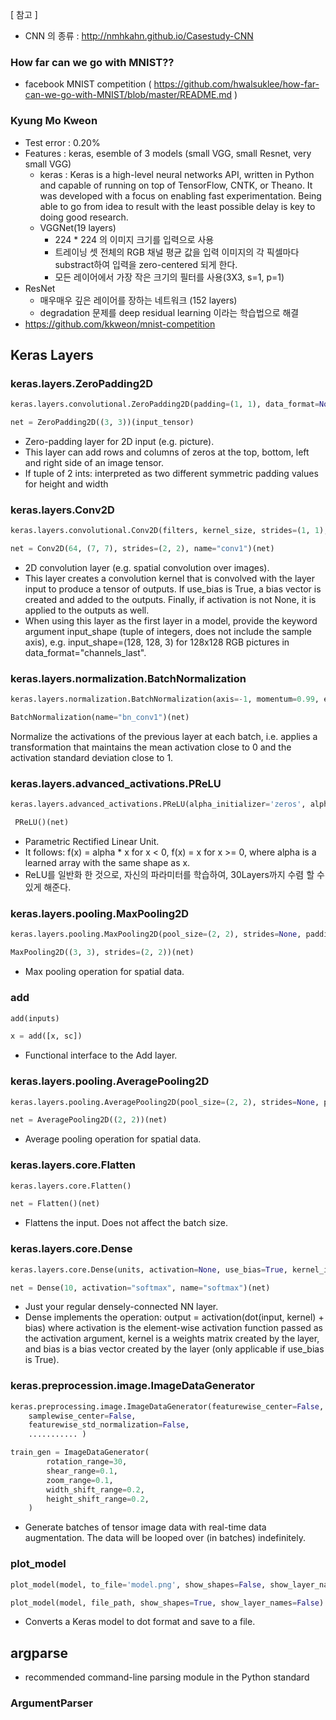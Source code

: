 [ 참고 ]
 - CNN 의 종류 : http://nmhkahn.github.io/Casestudy-CNN

### How far can we go with MNIST??
  - facebook MNIST competition ( https://github.com/hwalsuklee/how-far-can-we-go-with-MNIST/blob/master/README.md )
  
### Kyung Mo Kweon
 - Test error : 0.20%
 - Features : keras, esemble of 3 models (small VGG, small Resnet, very small VGG)
   - keras : Keras is a high-level neural networks API, written in Python and capable of running on top of TensorFlow, CNTK, or Theano. It was developed with a focus on enabling fast experimentation. Being able to go from idea to result with the least possible delay is key to doing good research.
   - VGGNet(19 layers)
     - 224 * 224 의 이미지 크기를 입력으로 사용
     - 트레이닝 셋 전체의 RGB 채널 평균 값을 입력 이미지의 각 픽셀마다 substract하여 입력을 zero-centered 되게 한다.
     - 모든 레이어에서 가장 작은 크기의 필터를 사용(3X3, s=1, p=1) 
  - ResNet
     - 매우매우 깊은 레이어를 장하는 네트워크 (152 layers)
     - degradation 문제를 deep residual learning 이라는 학습법으로 해결
 - https://github.com/kkweon/mnist-competition

## Keras Layers
### keras.layers.ZeroPadding2D
```python
keras.layers.convolutional.ZeroPadding2D(padding=(1, 1), data_format=None)
```
```python
net = ZeroPadding2D((3, 3))(input_tensor)
```

 - Zero-padding layer for 2D input (e.g. picture).
 - This layer can add rows and columns of zeros at the top, bottom, left and right side of an image tensor.
 - If tuple of 2 ints: interpreted as two different symmetric padding values for height and width


### keras.layers.Conv2D
```python
keras.layers.convolutional.Conv2D(filters, kernel_size, strides=(1, 1), padding='valid', data_format=None, dilation_rate=(1, 1), activation=None, use_bias=True, kernel_initializer='glorot_uniform', bias_initializer='zeros', kernel_regularizer=None, bias_regularizer=None, activity_regularizer=None, kernel_constraint=None, bias_constraint=None)
```
```python
net = Conv2D(64, (7, 7), strides=(2, 2), name="conv1")(net)
```
 - 2D convolution layer (e.g. spatial convolution over images).
 - This layer creates a convolution kernel that is convolved with the layer input to produce a tensor of outputs. If use_bias is True, a bias vector is created and added to the outputs. Finally, if activation is not None, it is applied to the outputs as well.
 - When using this layer as the first layer in a model, provide the keyword argument input_shape (tuple of integers, does not include the sample axis), e.g. input_shape=(128, 128, 3) for 128x128 RGB pictures in data_format="channels_last".

### keras.layers.normalization.BatchNormalization
```python
keras.layers.normalization.BatchNormalization(axis=-1, momentum=0.99, epsilon=0.001, center=True, scale=True, beta_initializer='zeros', gamma_initializer='ones', moving_mean_initializer='zeros', moving_variance_initializer='ones', beta_regularizer=None, gamma_regularizer=None, beta_constraint=None, gamma_constraint=None)
```
```python
BatchNormalization(name="bn_conv1")(net)
```
Normalize the activations of the previous layer at each batch, i.e. applies a transformation that maintains the mean activation close to 0 and the activation standard deviation close to 1.

### keras.layers.advanced_activations.PReLU
```python
keras.layers.advanced_activations.PReLU(alpha_initializer='zeros', alpha_regularizer=None, alpha_constraint=None, shared_axes=None)
```
```python
 PReLU()(net)
```
 - Parametric Rectified Linear Unit.
 - It follows: f(x) = alpha * x for x < 0, f(x) = x for x >= 0, where alpha is a learned array with the same shape as x.
 - ReLU를 일반화 한 것으로, 자신의 파라미터를 학습하여, 30Layers까지 수렴 할 수 있게 해준다.

### keras.layers.pooling.MaxPooling2D
```python
keras.layers.pooling.MaxPooling2D(pool_size=(2, 2), strides=None, padding='valid', data_format=None)
```
```python
MaxPooling2D((3, 3), strides=(2, 2))(net)
```
 - Max pooling operation for spatial data.
 
### add
```python
add(inputs)
```
```python
x = add([x, sc])
```
 - Functional interface to the Add layer.

### keras.layers.pooling.AveragePooling2D
```python
keras.layers.pooling.AveragePooling2D(pool_size=(2, 2), strides=None, padding='valid', data_format=None)
```
```python
net = AveragePooling2D((2, 2))(net)
```
 - Average pooling operation for spatial data.

### keras.layers.core.Flatten
```python
keras.layers.core.Flatten()
```
```python
net = Flatten()(net)
```
  - Flattens the input. Does not affect the batch size.


### keras.layers.core.Dense
```python
keras.layers.core.Dense(units, activation=None, use_bias=True, kernel_initializer='glorot_uniform', bias_initializer='zeros', kernel_regularizer=None, bias_regularizer=None, activity_regularizer=None, kernel_constraint=None, bias_constraint=None)
```
```python
net = Dense(10, activation="softmax", name="softmax")(net)
```
 - Just your regular densely-connected NN layer.
 - Dense implements the operation: output = activation(dot(input, kernel) + bias) where activation is the element-wise activation function passed as the activation argument, kernel is a weights matrix created by the layer, and bias is a bias vector created by the layer (only applicable if use_bias is True).


### keras.preprocession.image.ImageDataGenerator
```python
keras.preprocessing.image.ImageDataGenerator(featurewise_center=False,
    samplewise_center=False,
    featurewise_std_normalization=False,
    ........... )
```
```python
train_gen = ImageDataGenerator(
        rotation_range=30,
        shear_range=0.1,
        zoom_range=0.1,
        width_shift_range=0.2,
        height_shift_range=0.2,
    )
```
  - Generate batches of tensor image data with real-time data augmentation. The data will be looped over (in batches) indefinitely.

### plot_model
```python
plot_model(model, to_file='model.png', show_shapes=False, show_layer_names=True, rankdir='TB')
```
```python
plot_model(model, file_path, show_shapes=True, show_layer_names=False)
```
  - Converts a Keras model to dot format and save to a file.

## argparse
 - recommended command-line parsing module in the Python standard

### ArgumentParser
